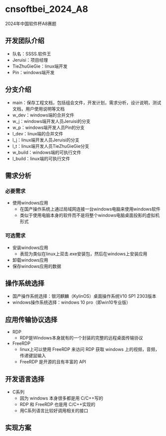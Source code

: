 # cnsoftbei_2024_A8
2024年中国软件杯A8赛题



## 开发团队介绍
- 队名：SSSS.软件王
- Jeruisi：项目经理
- TieZhuGieGie：linux端开发
- Pin：windows端开发



## 分支介绍
- main：保存工程文档，包括组会文件，开发计划，需求分析，设计说明，测试文档，用户使用说明等文档
- w_dev：windows端的合并文件
- w_j：windows端开发人员Jeruisi的分支
- w_p：windows端开发人员Pin的分支
- l_dev：linux端的合并文件
- l_j：linux端开发人员Jeruisi的分支
- l_t：linux端开发人员TieZhuGieGie分支
- w_build：windows端的可执行文件
- l_build：linux端的可执行文件



## 需求分析
### 必要需求
- 使用windows应用
  - 在国产操作系统上通过局域网连接一台windows电脑来使用windows软件
  - 类似于使用电脑本身的软件而不是将整个windows电脑桌面投影的虚拟机形式



### 可选需求
- 安装windows应用
  - 表现为类似在linux上双击.exe安装包，然后在windows上安装应用
- 卸载windows应用
- 保存windows应用的数据



## 操作系统选择

- 国产操作系统选择：银河麒麟（KylinOS）桌面操作系统V10 SP1 2303版本
- windows操作系统选择：windows 10 pro（即win10专业版）



## 应用传输协议选择

- RDP
  - RDP是Windows本身就有的一个封装的完整的远程桌面传输协议
- FreeRDP
  - linux上可以使用 FreeRDP 来访问 RDP 获取 windows 上的视频，音频，传递键鼠输入
  - FreeRDP 是开源的且有丰富的 API



## 开发语言选择

- C系列
  - 因为 windows 本身很多都是用 C/C++写的
  - RDP 和 FreeRDP 也是用 C/C++实现的
  - 用C系列语言比较好调用相关的接口



## 实现方案

